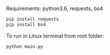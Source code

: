 Requirements: python3.6, requests, bs4

```bash
pip install requests
pip install bs4
```

To run in Linux terminal from root folder:
```bash
python main.py
```
